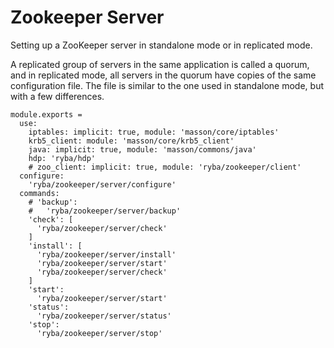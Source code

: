 
# Zookeeper Server

Setting up a ZooKeeper server in standalone mode or in replicated mode.

A replicated group of servers in the same application is called a quorum, and in
replicated mode, all servers in the quorum have copies of the same configuration
file. The file is similar to the one used in standalone mode, but with a few
differences.

    module.exports =
      use:
        iptables: implicit: true, module: 'masson/core/iptables'
        krb5_client: module: 'masson/core/krb5_client'
        java: implicit: true, module: 'masson/commons/java'
        hdp: 'ryba/hdp'
        # zoo_client: implicit: true, module: 'ryba/zookeeper/client'
      configure: 
        'ryba/zookeeper/server/configure'
      commands:
        # 'backup':
        #   'ryba/zookeeper/server/backup'
        'check': [
          'ryba/zookeeper/server/check'
        ]
        'install': [
          'ryba/zookeeper/server/install'
          'ryba/zookeeper/server/start'
          'ryba/zookeeper/server/check'
        ]
        'start':
          'ryba/zookeeper/server/start'
        'status':
          'ryba/zookeeper/server/status'
        'stop':
          'ryba/zookeeper/server/stop'
